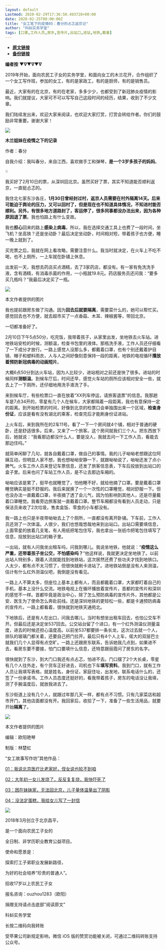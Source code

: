 ```yaml
---
layout: default
Lastmod: 2020-02-29T17:36:50.493728+00:00
date: 2020-02-25T00:00:00Z
title: "女工笔下的疫情05：春分的忐忑返京记"
author: "科蚪实务学堂"
tags: [口罩,工作人员,房东,宣传片,出站口,进站,地铁,戴着]
---
```


* [**原文链接**](https://mp.weixin.qq.com/s/ygdxpFV1sCjk0463i_pi3w)
* [**备份链接**](http://archive.ph/2KnkG)


  

  

**编者按** **▼∇▼∇▼∇**

  

2019年开始，面向农民工子女的实务学堂，和面向女工的木兰花开，合作组织了一个女工写作班，参加的女工，有的是家政工，有的是厨师，有的是销售员。

  

最近，大家有的在北京，有的在老家，多多少少，也都受到了新冠肺炎疫情的影响。我们就提议，大家可不可以写写自己这段时间的经历，结果，收到了不少文章。

  

我们陆续发出来，欢迎大家来阅读，也欢迎大家打赏，打赏会转给作者。你们的鼓励非常重要。谢谢大家！

  

  

![](/images/post/d1303431be777d24f53dfa67a2c170a0.jpg)

  

**木兰姐妹在疫情之下的记录**

  

  

作者：春分

  

自我介绍：我叫春分，来自江西，喜欢做手工和弹琴，**是一个3岁多孩子的妈妈**。

  

☟

我买好了2月10日的票，从深圳回北京。虽然买好了票，其实不知道能否顺利返京，一直挺忐忑的。

  

我住北七家东沙各庄，**1月30日曾经封过村，返京人员需要在村外隔离14天。**后来可能迫于舆论的压力，又可以回村了，但是现在也不知道具体情况，不知进村能否顺利。另外，**有很多地方道路封了，客运停了**，很多同事都没办法出来，因为**各种原因退了票**。我也怕路上有什么变故。

  

我也**担心**回来的路上**感染上病毒**。所以，我在选择交通工具上也费了一段时间，坐飞机？坐高铁？还是坐动卧？最后决定坐动卧，时间相对短，带着孩子也方便，睡一晚上就到了。

  

买完票之后，我就在网上看攻略，需要注意什么。我当时就决定，在火车上不吃不喝，也不上厕所，一上车就在卧铺上休息。

  

出发前一天，我想去药店买点酒精，去了3家药店，都没有。有一家有免洗洗手液，含有酒精，有消毒杀菌的作用，一小瓶就19.8元。药店服务员还问我：“要多买几瓶吗？”我最后决定买了一瓶。

  

![](/images/post/c4e5393615abfa2e3e7cb39ad5685ec7.jpg)

本文作者提供的图片  

  

我也提前跟房东做了沟通。因为**回去后就要隔离**，需要菜什么的，她可以帮忙买。感觉回去也不方便，就去超市买了一点香菇、木耳、辣椒酱等，带回北京。

  

一切都准备好了。

  

2月10日下午5点50分，吃完饭，我带着孩子，从家里出发，坐地铁去火车站。进地铁站安检的时候，测额温，检查书包里的液体。那瓶洗手液，工作人员还仔细看了一下成分才放行。一路上感觉人没那么多，都戴着口罩，也有个别还戴着护目镜、帽子和塑料雨衣，人与人之间好像刻意保持一段的距离，地铁的电视循环**播放着预防新冠病毒的动画短片**。

  

大概6点50分到达火车站，因为人比较少，进站相对之前还是快了很多。进站的时候同样**测额温**。到候车厅后，时间还早，感觉火车站的厕所应该相对安全一些，就去上了一下厕所，还仔细地用洗手液洗了手。

  

来到候车厅，有些检票口一直在放着“XX列车停运，请旅客退票”的信息。我那趟车是7点34开的，零星有几个人在候车，大家都隔着一段距离，我也有意保持一定的距离。到开始检票的时间，好像到北京的检票口会单独围出来一个区域，**检查身份证**，应该是看有没有湖北的乘客，检查完后才能刷身份证进站。

  

上火车后，来到我所在的2车11号。看了一下一个房间就4个铺，相对于普通的硬卧，还是舒适很多。后来，又来了一个旅客。这个房间就我们三个人。把东西放下后，她就说：“我看那边都没什么人，要是没人，我就去问一下工作人员，看能去那边住吗。”

  

就简单闲聊了几句，就各自戴着口罩，做自己的事情。我的儿子呦呦老想跟这位阿姨互动，但明显人家不想，我也想呦呦安静一下，就跟呦呦说了，呦呦还发了点小脾气。火车工作人员来登记车票信息，还发了旅客信息表，下车后投放到出站口的盒子里。后来也问了车站工作人员，是不让去那边车厢的。

  

呦呦应该是累了，挺早也就睡觉了，怕他睡不好，就给他摘了口罩。要是戴着口罩睡觉确实是挺不舒服的。我后来就换了一个一次性的口罩睡觉，相对舒服一下。但也没办法一直戴着口罩，半夜摘了透了会儿气，因为怕影响到其他人，还是尽量戴着口罩睡觉。我看旁边旅客就一直戴着口罩。整节车厢都没有看到人员走动，只是保洁员来收了2次垃圾，售卖盒饭、零食的小车都没有。

  

我一路上也只是半夜带呦呦去上了个厕所，一直都没有离开卧铺。下车前，工作人员还测了一次体温。人很少，我们也悠哉悠哉地来到出站口。出站口需要填信息，上面零星的放着几支笔，有人用纸把笔包住写，我也拿出一张纸巾把笔包住填写了信息，投放到出站口的箱子里。

  

一出站，就有人问我坐出租车吗，问我到哪儿。我说坐地铁，他就说：“**疫情这么严重，还带着孩子坐公交，不怕感染吗？**”他这样说，我就更决定坐地铁了。以前出站人特别多，跟着人流就能找到地铁站，这次居然还费了些功夫才找到地铁口。人太少，都有点不太习惯了，但很快就刷卡进站了。进地铁站倒是没有人来测温，估计有什么红外测温仪吧，我倒是没有看见。

  

一路上人不算太多，但座位上基本上都有人，而且都戴着口罩，大家都盯着自己的手机，基本上没什么交流。地铁电视上在循环播放着宣传片，首都的宣传片和深圳的感觉不一样。首都毕竟是政治中心，除了怎么预防病毒的宣传片外，其他都是公安、医生为了使命怎么奔赴前线。还是深圳地铁的更轻松一些，都是卡通预防病毒的宣传片。一路上都看着，很快就到地铁天通苑北。

  

下地铁后，还是有人在出口，问我去哪儿，当时有想坐出租车回去，也怕公交车不开。但最后还是决定坐537回去。公交站台留了个进口，有一个红外测温仪测量温度，进去的时候还担心温度高。以前坐537都要排一条长龙，这次过去就一个人，排队的玻璃门都关着，还要自己把门拉开。最后只有4个人上车，偌大的双层巴士就我们几个人显得有点空旷。一路上还跟房东联系，告诉她我几点到，如果进不去，看房东要不要接，怕门口要填什么信息，还特意跟丽霞问了房东的名字。

  

很快就到了东沙，到大门口我还有点忐忑，怕进不去。门口摆了2个大长桌，零星有几个人往外走，有个货车正好进去，司机也下车**填写资料**。我到门口，就有工作人员让我填写表格，就是姓名，身份证，家庭住址，出发地，联系电话什么的，还签了一份承诺书。工作人员态度还挺好的，看我带着孩子，房东的电话没让我填，测了手腕温度后，就放我进去了。

  

东沙街道上没有几个人，就跟过年那几天一样，都有点不习惯。只有几家菜店和超市开门，其他店面都没有开。我回家后，收拾了一下，准备了一些生活用品，就要开始**隔离**了。

  

![](/images/post/b246eb40f89d014fbf8a26d1edd69842.jpg)

本文作者提供的图片

  

编辑：欧阳艳琴

制版：林楚虹

  

  

“女工故事写作坊”其他作品：

[01：我说北京医疗比老家好，侄女说也轮不到咱](http://mp.weixin.qq.com/s?__biz=MzAxNDUyMzcwMQ==&mid=2651385735&idx=1&sn=064482a9f33abf2bb864010530e17a85&chksm=806e43ddb719cacb9b6100535e4617e2da9a090714b9071ab14cabb92da3caa0301cf755cda9&scene=21#wechat_redirect)

[02：大年初一女儿发烧了，反反复复烧，我快吓死了](http://mp.weixin.qq.com/s?__biz=MzAxNDUyMzcwMQ==&mid=2651385744&idx=1&sn=34ad0854784947dc083fdad418db3753&chksm=806e43cab719cadc4a8ef714c1b86b92cc13733c9d9c52b610eb32301076a9ea8e308216a0d2&scene=21#wechat_redirect)

[03：困在妹妹家，无法回北京，儿子量体温量出了阴影](http://mp.weixin.qq.com/s?__biz=MzAxNDUyMzcwMQ==&mid=2651385777&idx=1&sn=663402bea13018265740346ba7fc5127&chksm=806e43ebb719cafd3f471af61352729d59768d92254b3c5384ca24618d894221e23663708a36&scene=21#wechat_redirect)

[04：没法定蛋糕，我给女儿写了一封信](http://mp.weixin.qq.com/s?__biz=MzAxNDUyMzcwMQ==&mid=2651385788&idx=1&sn=40b61e145158547269190de830648e0e&chksm=806e43e6b719caf0a7acf0eb1dcf137ab65fbb830241abc4e2b90282ead07a0bba30244e6209&scene=21#wechat_redirect)  

  

  

![](/images/post/89bd79892f959f0f6d48d47f82cf1b80.jpg)

2018年3月创立于北京昌平，

是一个面向农民工子女的

全日制、非学历职业教育公益项目。

使命和愿景是：

探索打工子弟职业发展新路径，

为好的社会培养“珍贵的普通人”。

招收17岁以上农民工子女

报名咨询：ouzhou1283（欧阳）

捐赠支持请点击底部“阅读原文”

  

科蚪实务学堂

长按二维码向我转账

受苹果公司新规定影响，微信 iOS 版的赞赏功能被关闭，可通过二维码转账支持公众号。

